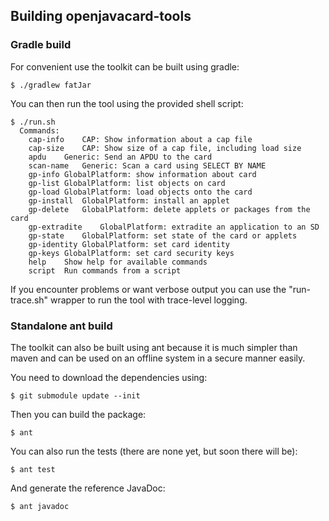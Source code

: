 ## Building openjavacard-tools

### Gradle build

For convenient use the toolkit can be built using gradle:

```
$ ./gradlew fatJar
```

You can then run the tool using the provided shell script:

```
$ ./run.sh
  Commands:
    cap-info	CAP: Show information about a cap file
    cap-size	CAP: Show size of a cap file, including load size
    apdu	Generic: Send an APDU to the card 
    scan-name	Generic: Scan a card using SELECT BY NAME
    gp-info	GlobalPlatform: show information about card
    gp-list	GlobalPlatform: list objects on card
    gp-load	GlobalPlatform: load objects onto the card
    gp-install	GlobalPlatform: install an applet
    gp-delete	GlobalPlatform: delete applets or packages from the card
    gp-extradite	GlobalPlatform: extradite an application to an SD
    gp-state	GlobalPlatform: set state of the card or applets
    gp-identity	GlobalPlatform: set card identity
    gp-keys	GlobalPlatform: set card security keys
    help	Show help for available commands
    script	Run commands from a script
```

If you encounter problems or want verbose output you can use the "run-trace.sh" wrapper to run the tool with trace-level logging.

### Standalone ant build

The toolkit can also be built using ant because it is much simpler than maven
and can be used on an offline system in a secure manner easily. 

You need to download the dependencies using:

```
$ git submodule update --init
```

Then you can build the package:

```
$ ant
```

You can also run the tests (there are none yet, but soon there will be):

```
$ ant test
```

And generate the reference JavaDoc:

```
$ ant javadoc
```
